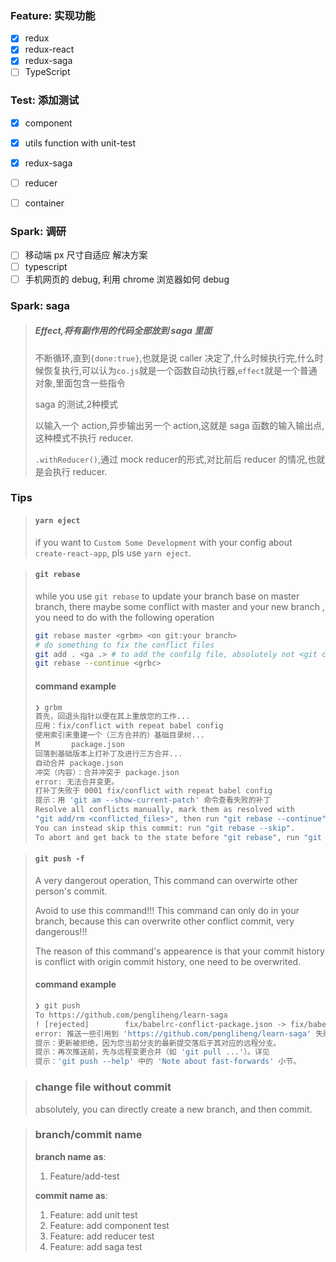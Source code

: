 ### Feature: 实现功能
- [x] redux
- [x] redux-react
- [x] redux-saga
- [ ] TypeScript

### Test: 添加测试
- [x] component
- [x] utils function with unit-test
- [x] redux-saga
- [ ] reducer
- [ ] container


### Spark: 调研
- [ ] 移动端 px 尺寸自适应 解决方案
- [ ] typescript
- [ ] 手机网页的 debug, 利用 chrome 浏览器如何 debug

### Spark: saga
> ##### Effect,将有副作用的代码全部放到 saga 里面
>
> 不断循环,直到`{done:true}`,也就是说 caller 决定了,什么时候执行完,什么时候恢复执行,可以认为`co.js`就是一个函数自动执行器,`effect`就是一个普通对象,里面包含一些指令
>
> saga 的测试,2种模式
>
> 以输入一个 action,异步输出另一个 action,这就是 saga 函数的输入输出点,这种模式不执行 reducer.
>
> `.withReducer()`,通过 mock reducer的形式,对比前后 reducer 的情况,也就是会执行 reducer.

### Tips
> #### `yarn eject`
> if you want to `Custom Some Development` with your config about `create-react-app`, pls use `yarn eject`.

> #### `git rebase`
> while you use `git rebase` to update your branch base on master branch, there maybe some conflict with master and your new branch , you need to do with the following operation
> ```bash
> git rebase master <grbm> <on git:your branch>
> # do something to fix the conflict files
> git add . <ga .> # to add the confilg file, absolutely not <git commit>, with <git rebase --abort> also can recall before operation.
> git rebase --continue <grbc>
> ```
> #### command example
> ```bash
> ❯ grbm   
> 首先，回退头指针以便在其上重放您的工作...
> 应用：fix/conflict with repeat babel config
> 使用索引来重建一个（三方合并的）基础目录树...
> M       package.json
> 回落到基础版本上打补丁及进行三方合并...
>自动合并 package.json
>冲突（内容）：合并冲突于 package.json
>error: 无法合并变更。
>打补丁失败于 0001 fix/conflict with repeat babel config
>提示：用 'git am --show-current-patch' 命令查看失败的补丁
>Resolve all conflicts manually, mark them as resolved with
>"git add/rm <conflicted_files>", then run "git rebase --continue".
>You can instead skip this commit: run "git rebase --skip".
>To abort and get back to the state before "git rebase", run "git rebase --abort".
> ```

> #### `git push -f`
> A very dangerout operation, This command can overwirte other person's commit.
>
> Avoid to use this command!!! This command can only do in your branch, because this can overwrite other conflict commit, very dangerous!!!
>
> The reason of this command's appearence is that your commit history is conflict with origin commit history, one need to be overwrited.
> #### command example
> ```bash
>❯ git push
>To https://github.com/pengliheng/learn-saga
> ! [rejected]        fix/babelrc-conflict-package.json -> fix/babelrc-conflict-package.json (non-fast-forward)
> error: 推送一些引用到 'https://github.com/pengliheng/learn-saga' 失败
> 提示：更新被拒绝，因为您当前分支的最新提交落后于其对应的远程分支。
> 提示：再次推送前，先与远程变更合并（如 'git pull ...'）。详见
>提示：'git push --help' 中的 'Note about fast-forwards' 小节。
> ```

> ### change file without commit
> absolutely, you can directly create a new branch, and then commit.

> ### branch/commit name
>
> **branch name as**:
> 1. Feature/add-test
>
> **commit name as**:
> 1. Feature: add unit test
> 2. Feature: add component test
> 3. Feature: add reducer test
> 4. Feature: add saga test

